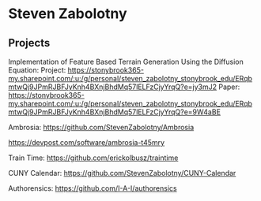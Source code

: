 Steven Zabolotny
================
Projects
--------
Implementation of Feature Based Terrain Generation Using the Diffusion Equation: 
Project: https://stonybrook365-my.sharepoint.com/:u:/g/personal/steven_zabolotny_stonybrook_edu/ERqbmtwQj9JPmRJBFJyKnh4BXnjBhdMq57lELFzCjyYrqQ?e=jy3mJ2
Paper: https://stonybrook365-my.sharepoint.com/:u:/g/personal/steven_zabolotny_stonybrook_edu/ERqbmtwQj9JPmRJBFJyKnh4BXnjBhdMq57lELFzCjyYrqQ?e=9W4aBE

Ambrosia: https://github.com/StevenZabolotny/Ambrosia

https://devpost.com/software/ambrosia-t45mry

Train Time: https://github.com/erickolbusz/traintime

CUNY Calendar: https://github.com/StevenZabolotny/CUNY-Calendar

Authorensics: https://github.com/I-A-I/authorensics

